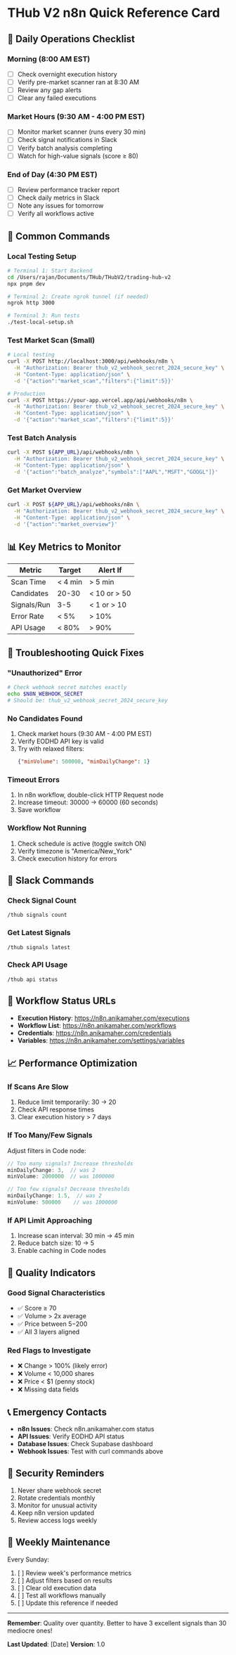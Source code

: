 # THub V2 n8n Quick Reference Card

## 🚀 Daily Operations Checklist

### Morning (8:00 AM EST)
- [ ] Check overnight execution history
- [ ] Verify pre-market scanner ran at 8:30 AM
- [ ] Review any gap alerts
- [ ] Clear any failed executions

### Market Hours (9:30 AM - 4:00 PM EST)
- [ ] Monitor market scanner (runs every 30 min)
- [ ] Check signal notifications in Slack
- [ ] Verify batch analysis completing
- [ ] Watch for high-value signals (score ≥ 80)

### End of Day (4:30 PM EST)
- [ ] Review performance tracker report
- [ ] Check daily metrics in Slack
- [ ] Note any issues for tomorrow
- [ ] Verify all workflows active

## 🔧 Common Commands

### Local Testing Setup
```bash
# Terminal 1: Start Backend
cd /Users/rajan/Documents/THub/THubV2/trading-hub-v2
npx pnpm dev

# Terminal 2: Create ngrok tunnel (if needed)
ngrok http 3000

# Terminal 3: Run tests
./test-local-setup.sh
```

### Test Market Scan (Small)
```bash
# Local testing
curl -X POST http://localhost:3000/api/webhooks/n8n \
  -H "Authorization: Bearer thub_v2_webhook_secret_2024_secure_key" \
  -H "Content-Type: application/json" \
  -d '{"action":"market_scan","filters":{"limit":5}}'

# Production
curl -X POST https://your-app.vercel.app/api/webhooks/n8n \
  -H "Authorization: Bearer thub_v2_webhook_secret_2024_secure_key" \
  -H "Content-Type: application/json" \
  -d '{"action":"market_scan","filters":{"limit":5}}'
```

### Test Batch Analysis
```bash
curl -X POST ${APP_URL}/api/webhooks/n8n \
  -H "Authorization: Bearer thub_v2_webhook_secret_2024_secure_key" \
  -H "Content-Type: application/json" \
  -d '{"action":"batch_analyze","symbols":["AAPL","MSFT","GOOGL"]}'
```

### Get Market Overview
```bash
curl -X POST ${APP_URL}/api/webhooks/n8n \
  -H "Authorization: Bearer thub_v2_webhook_secret_2024_secure_key" \
  -H "Content-Type: application/json" \
  -d '{"action":"market_overview"}'
```

## 📊 Key Metrics to Monitor

| Metric | Target | Alert If |
|--------|--------|----------|
| Scan Time | < 4 min | > 5 min |
| Candidates | 20-30 | < 10 or > 50 |
| Signals/Run | 3-5 | < 1 or > 10 |
| Error Rate | < 5% | > 10% |
| API Usage | < 80% | > 90% |

## 🚨 Troubleshooting Quick Fixes

### "Unauthorized" Error
```bash
# Check webhook secret matches exactly
echo $N8N_WEBHOOK_SECRET
# Should be: thub_v2_webhook_secret_2024_secure_key
```

### No Candidates Found
1. Check market hours (9:30 AM - 4:00 PM EST)
2. Verify EODHD API key is valid
3. Try with relaxed filters:
   ```json
   {"minVolume": 500000, "minDailyChange": 1}
   ```

### Timeout Errors
1. In n8n workflow, double-click HTTP Request node
2. Increase timeout: 30000 → 60000 (60 seconds)
3. Save workflow

### Workflow Not Running
1. Check schedule is active (toggle switch ON)
2. Verify timezone is "America/New_York"
3. Check execution history for errors

## 📱 Slack Commands

### Check Signal Count
```
/thub signals count
```

### Get Latest Signals
```
/thub signals latest
```

### Check API Usage
```
/thub api status
```

## 🔄 Workflow Status URLs

- **Execution History**: https://n8n.anikamaher.com/executions
- **Workflow List**: https://n8n.anikamaher.com/workflows
- **Credentials**: https://n8n.anikamaher.com/credentials
- **Variables**: https://n8n.anikamaher.com/settings/variables

## 📈 Performance Optimization

### If Scans Are Slow
1. Reduce limit temporarily: 30 → 20
2. Check API response times
3. Clear execution history > 7 days

### If Too Many/Few Signals
Adjust filters in Code node:
```javascript
// Too many signals? Increase thresholds
minDailyChange: 3,  // was 2
minVolume: 2000000  // was 1000000

// Too few signals? Decrease thresholds
minDailyChange: 1.5,  // was 2
minVolume: 500000    // was 1000000
```

### If API Limit Approaching
1. Increase scan interval: 30 min → 45 min
2. Reduce batch size: 10 → 5
3. Enable caching in Code nodes

## 🎯 Quality Indicators

### Good Signal Characteristics
- ✅ Score ≥ 70
- ✅ Volume > 2x average
- ✅ Price between $5-$200
- ✅ All 3 layers aligned

### Red Flags to Investigate
- ❌ Change > 100% (likely error)
- ❌ Volume < 10,000 shares
- ❌ Price < $1 (penny stock)
- ❌ Missing data fields

## 📞 Emergency Contacts

- **n8n Issues**: Check n8n.anikamaher.com status
- **API Issues**: Verify EODHD API status
- **Database Issues**: Check Supabase dashboard
- **Webhook Issues**: Test with curl commands above

## 🔐 Security Reminders

1. Never share webhook secret
2. Rotate credentials monthly
3. Monitor for unusual activity
4. Keep n8n version updated
5. Review access logs weekly

## 📅 Weekly Maintenance

Every Sunday:
1. [ ] Review week's performance metrics
2. [ ] Adjust filters based on results
3. [ ] Clear old execution data
4. [ ] Test all workflows manually
5. [ ] Update this reference if needed

---

**Remember**: Quality over quantity. Better to have 3 excellent signals than 30 mediocre ones!

**Last Updated**: [Date]
**Version**: 1.0